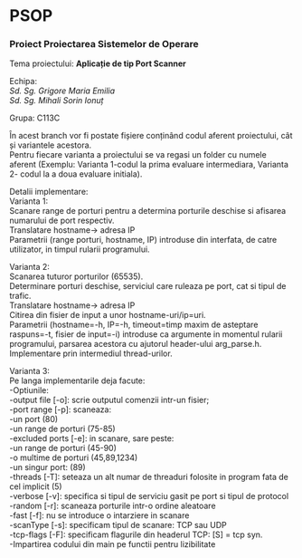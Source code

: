 # PSOP
### Proiect Proiectarea Sistemelor de Operare  
  
Tema proiectului: **Aplicație de tip Port Scanner**   
  
Echipa:  
*Sd. Sg. Grigore Maria Emilia*  
*Sd. Sg. Mihali Sorin Ionuț*  
  
Grupa: C113C

În acest branch vor fi postate fișiere conținând codul aferent proiectului, cât și variantele acestora.  
Pentru fiecare varianta a proiectului se va regasi un folder cu numele aferent (Exemplu: Varianta 1-codul la prima evaluare intermediara, Varianta 2- codul la a doua evaluare initiala).  

Detalii implementare:  
Varianta 1:  
Scanare range de porturi pentru a determina porturile deschise si afisarea numarului de port respectiv.  
Translatare hostname-> adresa IP  
Parametrii (range porturi, hostname, IP) introduse din interfata, de catre utilizator, in timpul rularii programului.

Varianta 2:  
Scanarea tuturor porturilor (65535).  
Determinare porturi deschise, serviciul care ruleaza pe port, cat si tipul de trafic.  
Translatare hostname-> adresa IP  
Citirea din fisier de input a unor hostname-uri/ip=uri.  
Parametrii (hostname=-h, IP=-h, timeout=timp maxim de asteptare raspuns=-t, fisier de input=-i) introduse ca argumente in momentul rularii programului, parsarea acestora cu ajutorul header-ului arg_parse.h.  
Implementare prin intermediul thread-urilor.  

Varianta 3:  
Pe langa implementarile deja facute:  
-Optiunile:  
  -output file [-o]:  scrie outputul comenzii intr-un fisier;  
  -port range [-p]: scaneaza:  
        -un port (80)  
        -un range de porturi (75-85)  
  -excluded ports [-e]: in scanare, sare peste:  
        -un range de porturi (45-90)  
        -o multime de porturi (45,89,1234)  
        -un singur port: (89)  
  -threads [-T]: seteaza un alt numar de threaduri folosite in program fata de cel implicit (5)  
  -verbose [-v]: specifica si tipul de serviciu gasit pe port si tipul de protocol  
  -random [-r]: scaneaza porturile intr-o ordine aleatoare  
  -fast [-f]: nu se introduce o intarziere in scanare  
  -scanType [-s]: specificam tipul de scanare: TCP sau UDP  
  -tcp-flags [-F]: specificam flagurile din headerul TCP: [S] = tcp syn.   
-Impartirea codului din main pe functii pentru lizibilitate  

